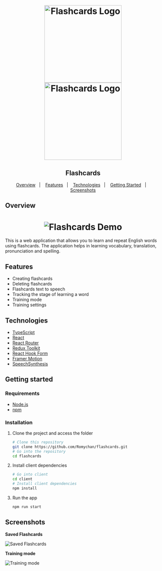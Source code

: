 <h1 align="center">
	<img src="https://user-images.githubusercontent.com/60140867/202218979-9996eb23-7849-4c08-bafa-ad52b9a82ff6.svg#gh-light-mode-only" alt="Flashcards Logo" width= "250" />

   <img src="https://user-images.githubusercontent.com/60140867/202218974-2e557efc-763c-4542-8dba-50e619cf6663.svg#gh-dark-mode-only" alt="Flashcards Logo" width= "250" />
</h1>

<h2 align="center">
  Flashcards
</h2>

<p align="center">
  <a href="#overview">Overview</a>&nbsp;&nbsp;&nbsp;|&nbsp;&nbsp;&nbsp;
  <a href="#features">Features</a>&nbsp;&nbsp;&nbsp;|&nbsp;&nbsp;&nbsp;
  <a href="#technologies">Technologies</a>&nbsp;&nbsp;&nbsp;|&nbsp;&nbsp;&nbsp;
  <a href="#getting-started">Getting Started</a>&nbsp;&nbsp;&nbsp;|&nbsp;&nbsp;&nbsp;
  <a href="#screenshots">Screenshots</a>
</p>

## Overview

<h1 align="center">
	<img src="https://user-images.githubusercontent.com/60140867/202219000-5cf0c57e-d561-4d69-9967-b0b9ba181d91.gif" alt="Flashcards Demo" />
</h1>

This is a web application that allows you to learn and repeat English words using flashcards. The application helps in learning vocabulary, translation, pronunciation and spelling.

## Features

- Creating flashcards
- Deleting flashcards
- Flashcards text to speech
- Tracking the stage of learning a word
- Training mode
- Training settings

## Technologies

- [TypeScript](https://www.typescriptlang.org/)
- [React](https://reactjs.org/)
- [React Router](https://reactrouter.com/)
- [Redux Toolkit](https://redux-toolkit.js.org/)
- [React Hook Form](https://react-hook-form.com/)
- [Framer Motion](https://www.framer.com/motion/)
- [SpeechSynthesis](https://developer.mozilla.org/en-US/docs/Web/API/SpeechSynthesis)

## Getting started

### Requirements

- [Node.js](https://nodejs.org/)
- [npm](https://www.npmjs.com/)

### Installation

1. Clone the project and access the folder

   ```sh
   # Clone this repository
   git clone https://github.com/Romychan/flashcards.git
   # Go into the repository
   cd flashcards
   ```

2. Install client dependencies

   ```sh
   # Go into client
   cd client
   # Install client dependencies
   npm install
   ```

3. Run the app

   ```sh
   npm run start
   ```

## Screenshots

**Saved Flashcards**

<img src="https://user-images.githubusercontent.com/60140867/202218980-5dd9f7b7-5daf-49a0-83e0-ef9393393ebd.png" alt="Saved Flashcards" />

**Training mode**

<img src="https://user-images.githubusercontent.com/60140867/202218992-3512c1b5-c060-4555-80b6-7308ea219736.png" alt="Training mode" />

